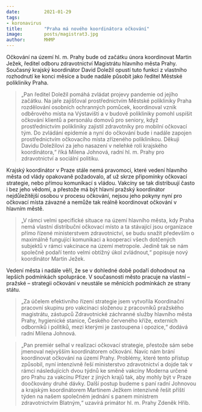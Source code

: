 ```yaml
---
date:         2021-01-29
tags:         
- koronavirus
title:        "Praha má nového koordinátora očkování"
image: 	      posts/magistrat3.jpg
author:       MHMP
---
```


Očkování na území hl. m. Prahy bude od začátku února koordinovat Martin Ježek, ředitel odboru zdravotnictví Magistrátu hlavního města Prahy. Současný krajský koordinátor David Doležil opustí tuto funkci z vlastního rozhodnutí ke konci měsíce a bude nadále působit jako ředitel Městské polikliniky Praha.

> „Pan ředitel Doležil pomáhá zvládat projevy pandemie od jejího začátku. Na jaře zajišťoval prostřednictvím Městské polikliniky Praha rozdělování osobních ochranných pomůcek, koordinoval vznik odběrového místa na Výstavišti a v budově polikliniky pomohl uspíšit očkování klientů a personálu domovů pro seniory, když prostřednictvím polikliniky zajistil zdravotníky pro mobilní očkovací tým. Do zvládání epidemie a nyní do očkování bude i nadále zapojen prostřednictvím očkovacího místa zřízeného poliklinikou. Děkuji Davidu Doležilovi za jeho nasazení v nelehké roli krajského koordinátora,“ říká Milena Johnová, radní hl. m. Prahy pro zdravotnictví a sociální politiku.

Krajský koordinátor v Praze stále nemá pravomoci, které vedení hlavního města od vlády opakovaně požadovalo, ať už skrze připomínky očkovací strategie, nebo přímou komunikací s vládou. Vakcíny se tak distribuují často i bez jeho vědomí, a přestože má být hlavní pražský koordinátor nejdůležitější osobou v procesu očkování, nejsou jeho pokyny nyní pro očkovací místa závazné a nemůže tak reálně koordinovat očkování v hlavním městě.

> „V rámci velmi specifické situace na území hlavního města, kdy Praha nemá vlastní distribuční očkovací místo a ta stávající jsou organizace přímo řízené ministerstvem zdravotnictví, se budu snažit především o maximálně fungující komunikaci a kooperaci všech dotčených subjektů v rámci vakcinace na území metropole. Jedině tak se nám společně podaří tento velmi obtížný úkol zvládnout,“ popisuje nový koordinátor Martin Ježek.

Vedení města i nadále věří, že se v dohledné době podaří dohodnout na lepších podmínkách spolupráce. V současnosti město pracuje na vlastní – pražské – strategii očkování v neustále se měnících podmínkách ze strany státu. 

> „Za účelem efektivního řízení strategie jsem vytvořila Koordinační pracovní skupinu pro vakcinaci složenou z pracovníků pražského magistrátu, zástupců Zdravotnické záchranné služby hlavního města Prahy, hygienické stanice, Českého červeného kříže, externích odborníků i politiků, mezi kterými je zastoupena i opozice,“ dodává radní Milena Johnová.

> „Pan premiér selhal v realizaci očkovací strategie, přestože sám sebe jmenoval nejvyšším koordinátorem očkování. Navíc nám brání koordinovat očkování na území Prahy. Problémy, které tento přístup způsobil, nyní intenzivně řeší ministerstvo zdravotnictví a dojde tak v rámci následujících dvou týdnů ke směně vakcíny Moderna určené pro Prahu za vakcínu Pfizer z jiných krajů tak, aby mohly být v Praze doočkovány druhé dávky. Další postup budeme s paní radní Johnovou a krajským koordinátorem Martinem Ježkem intenzivně řešit příští týden na našem společném jednání s panem ministrem zdravotnictvím Blatným,“ uzavírá primátor hl. m. Prahy Zdeněk Hřib.
